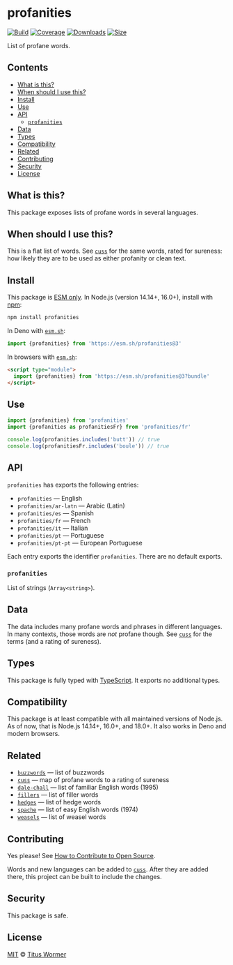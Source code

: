 # profanities

[![Build][build-badge]][build]
[![Coverage][coverage-badge]][coverage]
[![Downloads][downloads-badge]][downloads]
[![Size][size-badge]][size]

List of profane words.

## Contents

*   [What is this?](#what-is-this)
*   [When should I use this?](#when-should-i-use-this)
*   [Install](#install)
*   [Use](#use)
*   [API](#api)
    *   [`profanities`](#profanities-1)
*   [Data](#data)
*   [Types](#types)
*   [Compatibility](#compatibility)
*   [Related](#related)
*   [Contributing](#contributing)
*   [Security](#security)
*   [License](#license)

## What is this?

This package exposes lists of profane words in several languages.

## When should I use this?

This is a flat list of words.
See [`cuss`][cuss] for the same words, rated for sureness: how likely they are
to be used as either profanity or clean text.

## Install

This package is [ESM only][esm].
In Node.js (version 14.14+, 16.0+), install with [npm][]:

```sh
npm install profanities
```

In Deno with [`esm.sh`][esmsh]:

```js
import {profanities} from 'https://esm.sh/profanities@3'
```

In browsers with [`esm.sh`][esmsh]:

```html
<script type="module">
  import {profanities} from 'https://esm.sh/profanities@3?bundle'
</script>
```

## Use

```js
import {profanities} from 'profanities'
import {profanities as profanitiesFr} from 'profanities/fr'

console.log(profanities.includes('butt')) // true
console.log(profanitiesFr.includes('boule')) // true
```

## API

`profanities` has exports the following entries:

*   `profanities`
    — English
*   `profanities/ar-latn`
    — Arabic (Latin)
*   `profanities/es`
    — Spanish
*   `profanities/fr`
    — French
*   `profanities/it`
    — Italian
*   `profanities/pt`
    — Portuguese
*   `profanities/pt-pt`
    — European Portuguese

Each entry exports the identifier `profanities`.
There are no default exports.

### `profanities`

List of strings (`Array<string>`).

## Data

The data includes many profane words and phrases in different languages.
In many contexts, those words are *not* profane though.
See [`cuss`][cuss] for the terms (and a rating of sureness).

## Types

This package is fully typed with [TypeScript][].
It exports no additional types.

## Compatibility

This package is at least compatible with all maintained versions of Node.js.
As of now, that is Node.js 14.14+, 16.0+, and 18.0+.
It also works in Deno and modern browsers.

## Related

*   [`buzzwords`](https://github.com/words/buzzwords)
    — list of buzzwords
*   [`cuss`][cuss]
    — map of profane words to a rating of sureness
*   [`dale-chall`](https://github.com/words/dale-chall)
    — list of familiar English words (1995)
*   [`fillers`](https://github.com/words/fillers)
    — list of filler words
*   [`hedges`](https://github.com/words/hedges)
    — list of hedge words
*   [`spache`](https://github.com/words/spache)
    — list of easy English words (1974)
*   [`weasels`](https://github.com/words/weasels)
    — list of weasel words

## Contributing

Yes please!
See [How to Contribute to Open Source][contribute].

Words and new languages can be added to [`cuss`][cuss].
After they are added there, this project can be built to include the changes.

## Security

This package is safe.

## License

[MIT][license] © [Titus Wormer][author]

<!-- Definitions -->

[build-badge]: https://github.com/words/profanities/workflows/main/badge.svg

[build]: https://github.com/words/profanities/actions

[coverage-badge]: https://img.shields.io/codecov/c/github/words/profanities.svg

[coverage]: https://codecov.io/github/words/profanities

[downloads-badge]: https://img.shields.io/npm/dm/profanities.svg

[downloads]: https://www.npmjs.com/package/profanities

[size-badge]: https://img.shields.io/bundlephobia/minzip/profanities.svg

[size]: https://bundlephobia.com/result?p=profanities

[npm]: https://docs.npmjs.com/cli/install

[esm]: https://gist.github.com/sindresorhus/a39789f98801d908bbc7ff3ecc99d99c

[esmsh]: https://esm.sh

[typescript]: https://www.typescriptlang.org

[contribute]: https://opensource.guide/how-to-contribute/

[license]: license

[author]: https://wooorm.com

[cuss]: https://github.com/words/cuss
